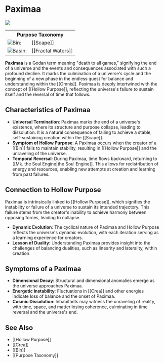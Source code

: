 <!-- wiki-header-section:start -->
# Paximaa

<img src="wiki_images/Paximaa.png"><i></i></img>

<!-- wiki-header-section:end -->

<!-- taxonomy-table-section:start -->
<div class="taxonomy-table">
  <table>
    <tr>
      <th colspan="3">Purpose Taxonomy</th>
    </tr>
    <tr>
      <td class="taxon-label"><img src="../svg/bin.svg" class="taxon-icon">Bin:</td>
      <td class="taxon-content" colspan="2">[[Scape]]</td>
    </tr>
    <tr>
      <td class="taxon-label"><img src="../svg/basin.svg" class="taxon-icon">Basin:</td>
      <td class="taxon-content" colspan="2">[[Fractal Waters]]</td>
    </tr>
  </table>
</div>
<!-- taxonomy-table-section:end -->

**Paximaa** is a Godan term meaning "death to all games," signifying the end of a universe and the events and consequences associated with such a profound decline. It marks the culmination of a universe's cycle and the beginning of a new phase in the endless quest for balance and understanding within the [[Omnis]]. Paximaa is deeply intertwined with the concept of [[Hollow Purpose]], reflecting the universe's failure to sustain itself and the reversal of time that follows.

## Characteristics of Paximaa

- **Universal Termination**: Paximaa marks the end of a universe's existence, where its structure and purpose collapse, leading to dissolution. It is a natural consequence of failing to achieve a stable, self-sustaining creation within the [[Scape]].
- **Symptom of Hollow Purpose**: A Paximaa occurs when the creator of a [[Bin]] fails to maintain stability, resulting in [[Hollow Purpose]] and the unraveling of the universe.
- **Temporal Reversal**: During Paximaa, time flows backward, returning to [[Mk. the Soul Engine|the Soul Engine]]. This allows for redistribution of energy and resources, enabling new attempts at creation and learning from past failures.

## Connection to Hollow Purpose

Paximaa is intrinsically linked to [[Hollow Purpose]], which signifies the instability or failure of a universe to sustain its intended trajectory. This failure stems from the creator's inability to achieve harmony between opposing forces, leading to collapse.

- **Dynamic Evolution**: The cyclical nature of Paximaa and Hollow Purpose reflects the universe's dynamic evolution, with each iteration serving as a learning experience for creators.
- **Lesson of Duality**: Understanding Paximaa provides insight into the challenges of balancing dualities, such as linearity and laterality, within creation.

## Symptoms of a Paximaa

- **Dimensional Decay**: Structural and dimensional anomalies emerge as the universe approaches Paximaa.
- **Energetic Instability**: Fluctuations in [[Crea]] and other energies indicate loss of balance and the onset of Paximaa.
- **Cosmic Dissolution**: Inhabitants may witness the unraveling of reality, with time, space, and matter losing coherence, culminating in time reversal and the universe's end.

## See Also

- [[Hollow Purpose]]
- [[Crea]]
- [[Bin]]
- [[Purpose Taxonomy]]

